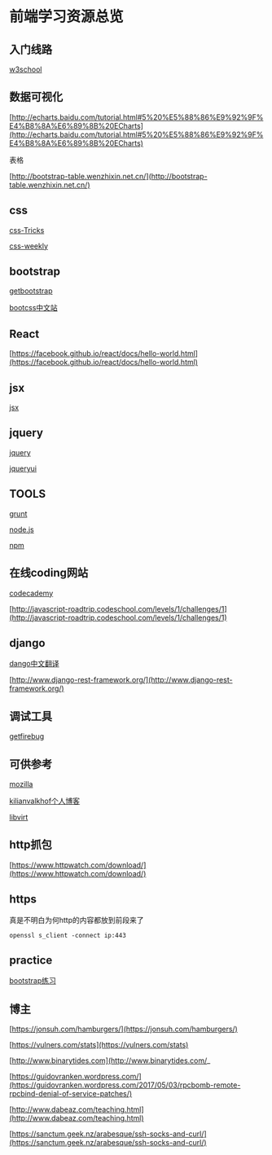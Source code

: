 # 前端学习资源总览



## 入门线路
[w3school](http://www.w3school.com.cn)

## 数据可视化
[http://echarts.baidu.com/tutorial.html#5%20%E5%88%86%E9%92%9F%E4%B8%8A%E6%89%8B%20ECharts](http://echarts.baidu.com/tutorial.html#5%20%E5%88%86%E9%92%9F%E4%B8%8A%E6%89%8B%20ECharts)

表格

[http://bootstrap-table.wenzhixin.net.cn/](http://bootstrap-table.wenzhixin.net.cn/)
## css
[css-Tricks](https://css-tricks.com/)

[css-weekly](http://css-weekly.com/)

## bootstrap
[getbootstrap](https://getbootstrap.com)

[bootcss中文站](http://v3.bootcss.com/)

## React
[https://facebook.github.io/react/docs/hello-world.html](https://facebook.github.io/react/docs/hello-world.html)

## jsx
[jsx](http://jsx.github.io/)

## jquery

[jquery](http://api.jquery.com/)

[jqueryui](http://jqueryui.com/)

## TOOLS
[grunt](https://gruntjs.com/)

[node.js](https://nodejs.org/en/docs/)

[npm](https://www.npmjs.com/)

## 在线coding网站

[codecademy](https://www.codecademy.com/learn/javascript)

[http://javascript-roadtrip.codeschool.com/levels/1/challenges/1](http://javascript-roadtrip.codeschool.com/levels/1/challenges/1)

## django

[dango中文翻译](http://djangobook.py3k.cn)

[http://www.django-rest-framework.org/](http://www.django-rest-framework.org/)

## 调试工具

[getfirebug](http://getfirebug.com)

## 可供参考
[mozilla](https://developer.mozilla.org/en-US/)

[kilianvalkhof个人博客](https://kilianvalkhof.com/)

[libvirt](https://libvirt.org/main.css )

##  http抓包
[https://www.httpwatch.com/download/](https://www.httpwatch.com/download/)

## https
真是不明白为何http的内容都放到前段来了

`openssl s_client -connect ip:443`

## practice

[bootstrap练习](http://lineuman.github.io/mainpage/practice/bootstrap/index)

## 博主

[https://jonsuh.com/hamburgers/](https://jonsuh.com/hamburgers/)

[https://vulners.com/stats](https://vulners.com/stats)
 
[http://www.binarytides.com](http://www.binarytides.com/_
 
[https://guidovranken.wordpress.com/](https://guidovranken.wordpress.com/2017/05/03/rpcbomb-remote-rpcbind-denial-of-service-patches/)
 
[http://www.dabeaz.com/teaching.html](http://www.dabeaz.com/teaching.html)

[https://sanctum.geek.nz/arabesque/ssh-socks-and-curl/](https://sanctum.geek.nz/arabesque/ssh-socks-and-curl/)
